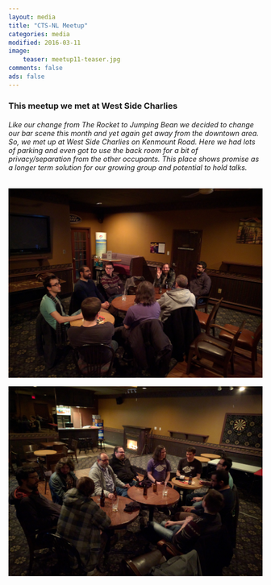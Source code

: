 ```yaml
---
layout: media
title: "CTS-NL Meetup"
categories: media
modified: 2016-03-11
image:
    teaser: meetup11-teaser.jpg
comments: false
ads: false
---
```

### This meetup we met at West Side Charlies

###### Like our change from The Rocket to Jumping Bean we decided to change our bar scene this month and yet again get away from the downtown area. So, we met up at West Side Charlies on Kenmount Road. Here we had lots of parking and even got to use the back room for a bit of privacy/separation from the other occupants. This place shows promise as a longer term solution for our growing group and potential to hold talks.

![Alt](/../../images/meetup11a.jpg "The group from the back of the room.")

![Alt](/../../images/meetup11b.jpg "The group from the front of the room.")
